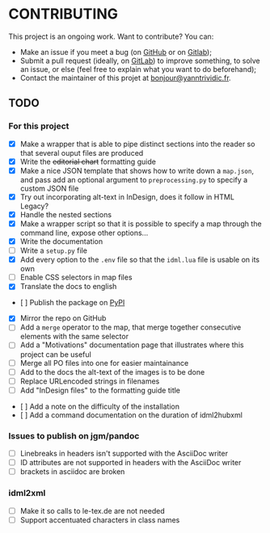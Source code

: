 # CONTRIBUTING

This project is an ongoing work. Want to contribute? You can:

* Make an issue if you meet a bug (on [GitHub](https://github.com/yanntrividic/idml-pandoc-reader/issues) or on [Gitlab](https://gitlab.com/deborderbollore/idml-pandoc-reader/-/issues));
* Submit a pull request (ideally, on [GitLab](https://gitlab.com/deborderbollore/idml-pandoc-reader)) to improve something, to solve an issue, or else (feel free to explain what you want to do beforehand);
* Contact the maintainer of this projet at [bonjour@yanntrividic.fr](mailto:bonjour@yanntrividic.fr).

## TODO

### For this project

* [x] Make a wrapper that is able to pipe distinct sections into the reader so that several ouput files are produced
* [x] Write the ~~editorial chart~~ formatting guide
* [x] Make a nice JSON template that shows how to write down a `map.json`, and pass add an optional argument to `preprocessing.py` to specify a custom JSON file
* [x] Try out incorporating alt-text in InDesign, does it follow in HTML Legacy?
* [x] Handle the nested sections
* [x] Make a wrapper script so that it is possible to specify a map through the command line, expose other options...
* [x] Write the documentation
* [ ] Write a `setup.py` file
* [x] Add every option to the `.env` file so that the `idml.lua` file is usable on its own
* [ ] Enable CSS selectors in map files
* [x] Translate the docs to english
* [ ] Publish the package on [PyPI](https://pypi.org/)
* [x] Mirror the repo on GitHub
* [ ] Add a `merge` operator to the map, that merge together consecutive elements with the same selector
* [ ] Add a "Motivations" documentation page that illustrates where this project can be useful
* [ ] Merge all PO files into one for easier maintainance
* [ ] Add to the docs the alt-text of the images is to be done
* [ ] Replace URLencoded strings in filenames
* [ ] Add "InDesign files" to the formatting guide title
* [ ] Add a note on the difficulty of the installation
* [ ] Add a command documentation on the duration of idml2hubxml

### Issues to publish on jgm/pandoc

* [ ] Linebreaks in headers isn't supported with the AsciiDoc writer
* [ ] ID attributes are not supported in headers with the AsciiDoc writer
* [ ] brackets in asciidoc are broken

### idml2xml

* [ ] Make it so calls to le-tex.de are not needed
* [ ] Support accentuated characters in class names